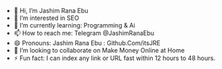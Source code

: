 - 👋 Hi, I’m Jashim Rana Ebu
- 👀 I’m interested in SEO
- 🌱 I’m currently learning: Programming & Ai
- 📫 How to reach me: Telegram @JashimRanaEbu
- 😄 Pronouns: Jashim Rana Ebu : Github.Com/itsJRE
- 💞️ I’m looking to collaborate on Make Money Online at Home
- ⚡ Fun fact: I can index any link or URL fast within 12 hours to 48 hours.

<!---
itsJRE/itsJRE is a ✨ special ✨ repository because its `README.md` (this file) appears on your GitHub profile.
You can click the Preview link to take a look at your changes.
--->
